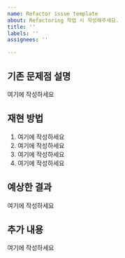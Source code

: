 ```yaml
---
name: Refactor issue template
about: Refactoring 작업 시 작성해주세요.
title: ''
labels: ''
assignees: ''

---
```


<!-- 🔥 다음 양식으로 제목을 작성해주세요 : refactor: OO 개선 -->
<!-- "여기에 작성하세요" 는 지우고 작성하세요 🙏🏻 -->

## 기존 문제점 설명
<!-- 어떤 문제가 있었는지 자세히 알려주세요 -->
여기에 작성하세요

## 재현 방법
<!-- 다음과 같이 단계별로 작성해주세요 :
e.g.
1. 해당 페이지에서 작업 중
2. 이것을 클릭했는데
3. 그리고 여기서 스크롤을 내렸더니
4. "..." 한 오류를 발견했다.
 -->
1. 여기에 작성하세요
2. 여기에 작성하세요
3. 여기에 작성하세요
4. 여기에 작성하세요

## 예상한 결과
<!-- 예상했던 결과는 어떤 것이었는지 알려주세요 -->
여기에 작성하세요

## 추가 내용
<!-- 문제를 해결하기 위한 추가적인 정보를 알려주세요 -->
여기에 작성하세요
